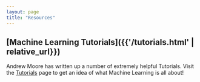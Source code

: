 ```yaml
---
layout: page
title: "Resources"
---
```


## [Machine Learning Tutorials]({{'/tutorials.html' | relative_url}})

Andrew Moore has written up a number of extremely helpful Tutorials. Visit the <a href="{{ '/tutorials.html' | relative_url}} ">Tutorials</a> page to get an idea of what Machine Learning is all about!

